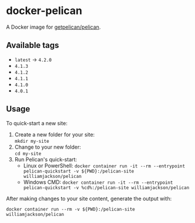# docker-pelican

A Docker image for [getpelican/pelican](https://github.com/getpelican/pelican).

## Available tags

*   `latest` &rarr; `4.2.0`
*   `4.1.3`
*   `4.1.2`
*   `4.1.1`
*   `4.1.0`
*   `4.0.1`

## Usage

To quick-start a new site:

1.  Create a new folder for your site:  
    `mkdir my-site`
2.  Change to your new folder:  
    `cd my-site`
3.  Run Pelican's quick-start:
    * Linux or PowerShell: `docker container run -it --rm --entrypoint pelican-quickstart -v ${PWD}:/pelican-site williamjackson/pelican`
    * Windows CMD: `docker container run -it --rm --entrypoint pelican-quickstart -v %cd%:/pelican-site williamjackson/pelican`

After making changes to your site content, generate the output with:

`docker container run --rm -v ${PWD}:/pelican-site williamjackson/pelican`
